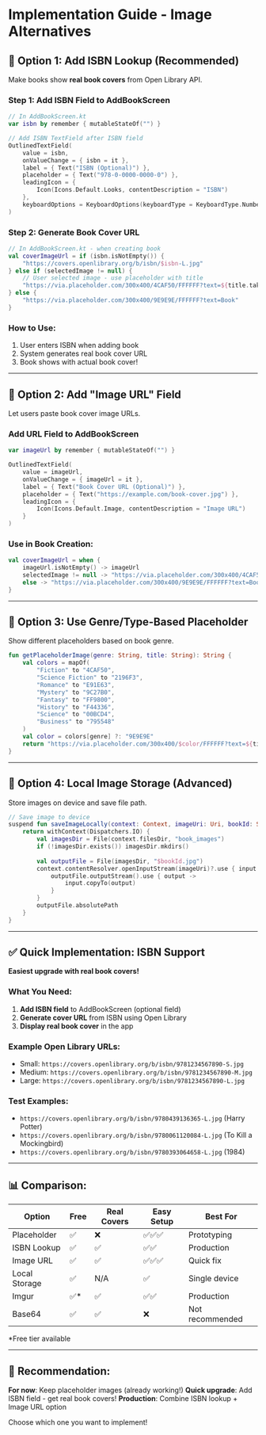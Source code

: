 # Implementation Guide - Image Alternatives

## 🎯 Option 1: Add ISBN Lookup (Recommended)

Make books show **real book covers** from Open Library API.

### Step 1: Add ISBN Field to AddBookScreen

```kotlin
// In AddBookScreen.kt
var isbn by remember { mutableStateOf("") }

// Add ISBN TextField after ISBN field
OutlinedTextField(
    value = isbn,
    onValueChange = { isbn = it },
    label = { Text("ISBN (Optional)") },
    placeholder = { Text("978-0-0000-0000-0") },
    leadingIcon = {
        Icon(Icons.Default.Looks, contentDescription = "ISBN")
    },
    keyboardOptions = KeyboardOptions(keyboardType = KeyboardType.Number)
)
```

### Step 2: Generate Book Cover URL

```kotlin
// In AddBookScreen.kt - when creating book
val coverImageUrl = if (isbn.isNotEmpty()) {
    "https://covers.openlibrary.org/b/isbn/$isbn-L.jpg"
} else if (selectedImage != null) {
    // User selected image - use placeholder with title
    "https://via.placeholder.com/300x400/4CAF50/FFFFFF?text=${title.take(10)}"
} else {
    "https://via.placeholder.com/300x400/9E9E9E/FFFFFF?text=Book"
}
```

### How to Use:
1. User enters ISBN when adding book
2. System generates real book cover URL
3. Book shows with actual book cover!

---

## 🎯 Option 2: Add "Image URL" Field

Let users paste book cover image URLs.

### Add URL Field to AddBookScreen

```kotlin
var imageUrl by remember { mutableStateOf("") }

OutlinedTextField(
    value = imageUrl,
    onValueChange = { imageUrl = it },
    label = { Text("Book Cover URL (Optional)") },
    placeholder = { Text("https://example.com/book-cover.jpg") },
    leadingIcon = {
        Icon(Icons.Default.Image, contentDescription = "Image URL")
    }
)
```

### Use in Book Creation:

```kotlin
val coverImageUrl = when {
    imageUrl.isNotEmpty() -> imageUrl
    selectedImage != null -> "https://via.placeholder.com/300x400/4CAF50/FFFFFF?text=${title.take(10)}"
    else -> "https://via.placeholder.com/300x400/9E9E9E/FFFFFF?text=Book"
}
```

---

## 🎯 Option 3: Use Genre/Type-Based Placeholder

Show different placeholders based on book genre.

```kotlin
fun getPlaceholderImage(genre: String, title: String): String {
    val colors = mapOf(
        "Fiction" to "4CAF50",
        "Science Fiction" to "2196F3",
        "Romance" to "E91E63",
        "Mystery" to "9C27B0",
        "Fantasy" to "FF9800",
        "History" to "F44336",
        "Science" to "00BCD4",
        "Business" to "795548"
    )
    val color = colors[genre] ?: "9E9E9E"
    return "https://via.placeholder.com/300x400/$color/FFFFFF?text=${title.take(10)}"
}
```

---

## 🎯 Option 4: Local Image Storage (Advanced)

Store images on device and save file path.

```kotlin
// Save image to device
suspend fun saveImageLocally(context: Context, imageUri: Uri, bookId: String): String {
    return withContext(Dispatchers.IO) {
        val imagesDir = File(context.filesDir, "book_images")
        if (!imagesDir.exists()) imagesDir.mkdirs()
        
        val outputFile = File(imagesDir, "$bookId.jpg")
        context.contentResolver.openInputStream(imageUri)?.use { input ->
            outputFile.outputStream().use { output ->
                input.copyTo(output)
            }
        }
        outputFile.absolutePath
    }
}
```

---

## ✅ Quick Implementation: ISBN Support

**Easiest upgrade with real book covers!**

### What You Need:

1. **Add ISBN field** to AddBookScreen (optional field)
2. **Generate cover URL** from ISBN using Open Library
3. **Display real book cover** in the app

### Example Open Library URLs:

- Small: `https://covers.openlibrary.org/b/isbn/9781234567890-S.jpg`
- Medium: `https://covers.openlibrary.org/b/isbn/9781234567890-M.jpg`
- Large: `https://covers.openlibrary.org/b/isbn/9781234567890-L.jpg`

### Test Examples:

- `https://covers.openlibrary.org/b/isbn/9780439136365-L.jpg` (Harry Potter)
- `https://covers.openlibrary.org/b/isbn/9780061120084-L.jpg` (To Kill a Mockingbird)
- `https://covers.openlibrary.org/b/isbn/9780393064658-L.jpg` (1984)

---

## 📊 Comparison:

| Option | Free | Real Covers | Easy Setup | Best For |
|--------|------|-------------|------------|----------|
| Placeholder | ✅ | ❌ | ✅✅✅ | Prototyping |
| ISBN Lookup | ✅ | ✅ | ✅✅ | Production |
| Image URL | ✅ | ✅ | ✅✅✅ | Quick fix |
| Local Storage | ✅ | N/A | ✅ | Single device |
| Imgur | ✅* | ✅ | ✅✅ | Production |
| Base64 | ✅ | ✅ | ❌ | Not recommended |

*Free tier available

---

## 🎯 Recommendation:

**For now**: Keep placeholder images (already working!)
**Quick upgrade**: Add ISBN field - get real book covers!
**Production**: Combine ISBN lookup + Image URL option

Choose which one you want to implement!

